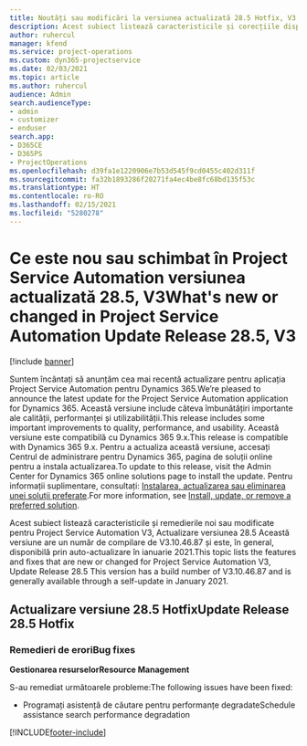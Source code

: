 ```yaml
---
title: Noutăți sau modificări la versiunea actualizată 28.5 Hotfix, V3 în Project Service Automation
description: Acest subiect listează caracteristicile și corecțiile disponibile în versiunea actualizată 28.5 Hotfix, V3 pentru Project Service Automation.
author: ruhercul
manager: kfend
ms.service: project-operations
ms.custom: dyn365-projectservice
ms.date: 02/03/2021
ms.topic: article
ms.author: ruhercul
audience: Admin
search.audienceType:
- admin
- customizer
- enduser
search.app:
- D365CE
- D365PS
- ProjectOperations
ms.openlocfilehash: d39fa1e1220906e7b53d545f9cd0455c402d311f
ms.sourcegitcommit: fa32b1893286f20271fa4ec4be8fc68bd135f53c
ms.translationtype: HT
ms.contentlocale: ro-RO
ms.lasthandoff: 02/15/2021
ms.locfileid: "5280278"
---
```

# <a name="whats-new-or-changed-in-project-service-automation-update-release-285-v3"></a><span data-ttu-id="7e6f8-103">Ce este nou sau schimbat în Project Service Automation versiunea actualizată 28.5, V3</span><span class="sxs-lookup"><span data-stu-id="7e6f8-103">What's new or changed in Project Service Automation Update Release 28.5, V3</span></span>

[!include [banner](../includes/psa-now-project-operations.md)]

<span data-ttu-id="7e6f8-104">Suntem încântați să anunțăm cea mai recentă actualizare pentru aplicația Project Service Automation pentru Dynamics 365.</span><span class="sxs-lookup"><span data-stu-id="7e6f8-104">We’re pleased to announce the latest update for the Project Service Automation application for Dynamics 365.</span></span> <span data-ttu-id="7e6f8-105">Această versiune include câteva îmbunătățiri importante ale calității, performanței și utilizabilității.</span><span class="sxs-lookup"><span data-stu-id="7e6f8-105">This release includes some important improvements to quality, performance, and usability.</span></span> <span data-ttu-id="7e6f8-106">Această versiune este compatibilă cu Dynamics 365 9.x.</span><span class="sxs-lookup"><span data-stu-id="7e6f8-106">This release is compatible with Dynamics 365 9.x.</span></span> <span data-ttu-id="7e6f8-107">Pentru a actualiza această versiune, accesați Centrul de administrare pentru Dynamics 365, pagina de soluții online pentru a instala actualizarea.</span><span class="sxs-lookup"><span data-stu-id="7e6f8-107">To update to this release, visit the Admin Center for Dynamics 365 online solutions page to install the update.</span></span> <span data-ttu-id="7e6f8-108">Pentru informații suplimentare, consultați: [Instalarea, actualizarea sau eliminarea unei soluții preferate](https://docs.microsoft.com/power-platform/admin/install-remove-preferred-solution).</span><span class="sxs-lookup"><span data-stu-id="7e6f8-108">For more information, see [Install, update, or remove a preferred solution](https://docs.microsoft.com/power-platform/admin/install-remove-preferred-solution).</span></span>

<span data-ttu-id="7e6f8-109">Acest subiect listează caracteristicile și remedierile noi sau modificate pentru Project Service Automation V3, Actualizare versiunea 28.5 Această versiune are un număr de compilare de V3.10.46.87 și este, în general, disponibilă prin auto-actualizare în ianuarie 2021.</span><span class="sxs-lookup"><span data-stu-id="7e6f8-109">This topic lists the features and fixes that are new or changed for Project Service Automation V3, Update Release 28.5 This version has a build number of V3.10.46.87 and is generally available through a self-update in January 2021.</span></span>

## <a name="update-release-285-hotfix"></a><span data-ttu-id="7e6f8-110">Actualizare versiune 28.5 Hotfix</span><span class="sxs-lookup"><span data-stu-id="7e6f8-110">Update Release 28.5 Hotfix</span></span>

### <a name="bug-fixes"></a><span data-ttu-id="7e6f8-111">Remedieri de erori</span><span class="sxs-lookup"><span data-stu-id="7e6f8-111">Bug fixes</span></span>

<span data-ttu-id="7e6f8-112">**Gestionarea resurselor**</span><span class="sxs-lookup"><span data-stu-id="7e6f8-112">**Resource Management**</span></span>

<span data-ttu-id="7e6f8-113">S-au remediat următoarele probleme:</span><span class="sxs-lookup"><span data-stu-id="7e6f8-113">The following issues have been fixed:</span></span>

- <span data-ttu-id="7e6f8-114">Programați asistență de căutare pentru performanțe degradate</span><span class="sxs-lookup"><span data-stu-id="7e6f8-114">Schedule assistance search performance degradation</span></span>



[!INCLUDE[footer-include](../includes/footer-banner.md)]